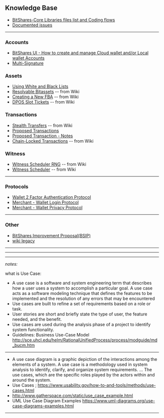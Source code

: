 ## Knowledge Base

- [BitShares-Core Libraries files list and Coding flows](../knowledge_base/files_methods_lists.md)
- [Documented issues](../knowledge_base/documented_issues/README.md#documented-issues)

***

### Accounts
- [BitShares UI - How to create and manage Cloud wallet and/or Local wallet Accounts](../knowledge_base/bitshares-ui-wallet-account-mode.md)
- [Multi-Signature](../knowledge_base/multi-signature.md#multi-signature)


### Assets
- [Using White and Black Lists](../knowledge_base/white_black_lists.md#using-white-and-black-lists)
- [Resolvable Bitassets](../knowledge_base/resolvable-bitassets.md#resolvable-bitassets) -- from Wiki
- [Creating a New FBA](../knowledge_base/creating-a-new-fba.md#creating-a-new-fba) -- from Wiki
- [DPOS Slot Tickets](../knowledge_base/dpos-slot-tickets.md#dpos-slot-tickets) -- from Wiki


### Transactions
- [Stealth Transfers](../knowledge_base/stealth-transfers.md#stealth-transfers) -- from Wiki
- [Proposed Transactions](../knowledge_base/trn_proposed_transactions.md#proposed-transactions)
- [Proposed Transaction - Notes](../knowledge_base/trn_proposed_notes.md#proposed-transaction---notes)
- [Chain-Locked Transactions](../knowledge_base/chain-locked-tx.md#chain-locked-transactions) -- from Wiki

### Witness
- [Witness Scheduler RNG](../knowledge_base/witness-rng.md#witness-scheduler-rng) -- from Wiki
- [Witness Scheduler](../knowledge_base/witness-scheduler.md#witness-scheduler) -- from Wiki

***

### Protocols 

- [Wallet 2 Factor Authentication Protocol](../knowledge_base/protocols/wallet_2factor_auth_protocol.md#wallet-2-factor-authentication-protocol)
- [Merchant - Wallet Login Protocol](../knowledge_base/protocols/merchant_login.md#merchant)
- [Merchant - Wallet Privacy Protocol](../knowledge_base/protocols/merchant_privacy.md#merchant)
   

***

### Other 
- [BitShares Improvement Proposal(BSIP)](../knowledge_base/bsip_funding.md#businesses-developers-and-business-developers)
- [wiki legacy ](../knowledge_base/wiki_legacy)



***
***
***

*notes:*

what is Use Case:

- A use case is a software and system engineering term that describes how a user uses a system to accomplish a particular goal. A use case acts as a software modeling technique that defines the features to be implemented and the resolution of any errors that may be encountered
- Use cases are built to refine a set of requirements based on a role or task.
- User stories are short and briefly state the type of user, the feature needed, and the benefit. 
- Use cases are used during the analysis phase of a project to identify system functionality. 
- Guidelines:  Business Use-Case Model http://sce.uhcl.edu/helm/RationalUnifiedProcess/process/modguide/md_bucm.htm

***
 
- A use case diagram is a graphic depiction of the interactions among the elements of a system. A use case is a methodology used in system analysis to identify, clarify, and organize system requirements. ... The use cases, which are the specific roles played by the actors within and around the system.
- Use Cases ; https://www.usability.gov/how-to-and-tools/methods/use-cases.html
- http://www.gatherspace.com/static/use_case_example.html
- UML Use Case Diagram Examples https://www.uml-diagrams.org/use-case-diagrams-examples.html

***
